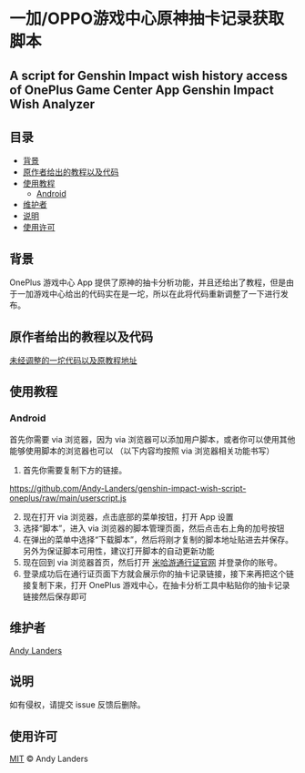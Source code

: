 # **一加/OPPO游戏中心原神抽卡记录获取脚本**
## A script for Genshin Impact wish history access of OnePlus Game Center App Genshin Impact Wish Analyzer

## 目录

- [背景](#背景)
- [原作者给出的教程以及代码](#原作者给出的教程以及代码)
- [使用教程](#使用教程)
	- [Android](#Android)
- [维护者](#维护者)
- [说明](#说明)
- [使用许可](#使用许可)

## 背景
OnePlus 游戏中心 App 提供了原神的抽卡分析功能，并且还给出了教程，但是由于一加游戏中心给出的代码实在是一坨，所以在此将代码重新调整了一下进行发布。

## 原作者给出的教程以及代码
[未经调整的一坨代码以及原教程地址](https://game.oppomobile.com/bbs/index.html?threadId=11273243&board=7570#/detail)

## 使用教程

### Android

首先你需要 via 浏览器，因为 via 浏览器可以添加用户脚本，或者你可以使用其他能够使用脚本的浏览器也可以
（以下内容均按照 via 浏览器相关功能书写）
1. 首先你需要复制下方的链接。

https://github.com/Andy-Landers/genshin-impact-wish-script-oneplus/raw/main/userscript.js

2. 现在打开 via 浏览器，点击底部的菜单按钮，打开 App 设置
3. 选择“脚本”，进入 via 浏览器的脚本管理页面，然后点击右上角的加号按钮
4. 在弹出的菜单中选择“下载脚本”，然后将刚才复制的脚本地址贴进去并保存。另外为保证脚本可用性，建议打开脚本的自动更新功能
5. 现在回到 via 浏览器首页，然后打开 [米哈游通行证官网](https://user.mihoyo.com) 并登录你的账号。
6. 登录成功后在通行证页面下方就会展示你的抽卡记录链接，接下来再把这个链接复制下来，打开 OnePlus 游戏中心，在抽卡分析工具中粘贴你的抽卡记录链接然后保存即可

## 维护者
[Andy Landers](https://github.com/Andy-Landers)

## 说明
如有侵权，请提交 issue 反馈后删除。

## 使用许可

[MIT](LICENSE) © Andy Landers
